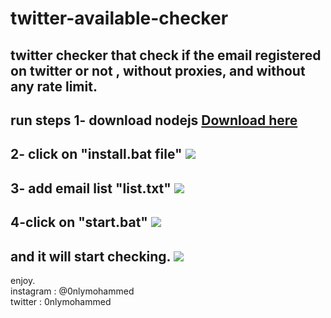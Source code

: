# twitter-available-checker
twitter checker that check if the email registered on twitter or not , without proxies, and without any rate limit.
--------------------
**run steps**
1- download nodejs 
<a href="https://nodejs.org/dist/v14.15.5/node-v14.15.5-x64.msi">Download here</a>
----------------
2- click on "install.bat file"
<img src="https://j.top4top.io/p_1879l34g51.png">
----------------
3- add email list "list.txt" 
<img src="https://a.top4top.io/p_1879m1zv11.png">
----------------
4-click on "start.bat"
<img src="https://g.top4top.io/p_1879omvpq1.png">
----------------
and it will start checking.
<img src="https://b.top4top.io/p_1879lnnh62.png">
----------------


enjoy. <br>
instagram : @0nlymohammed <br>
twitter : 0nlymohammed
